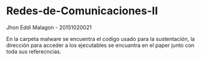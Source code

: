 # Redes-de-Comunicaciones-II

Jhon Eddi Malagon - 20151020021

En la carpeta malware se encuentra el codigo usado para la sustentación, la dirección para acceder a los ejecutables se encuantra en el paper junto con toda sus referecncias.
